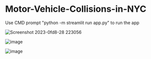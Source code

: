 # Motor-Vehicle-Collisions-in-NYC

Use CMD prompt "python -m streamlit run app.py" to run the app


![Screenshot 2023-0fd8-28 223056](https://github.com/amitbakde99/Motor-Vehicle-Collisions-in-NYC/assets/113517699/9936a7f8-e9bb-4b0d-8365-7a2a60d3a311)

![image](https://github.com/amitbakde99/Motor-Vehicle-Collisions-in-NYC/assets/113517699/64e6ab96-2c6b-4264-bff3-441d9c5444ae)

![image](https://github.com/amitbakde99/Motor-Vehicle-Collisions-in-NYC/assets/113517699/ddb36cd2-d166-42e1-8449-30e0c6e25577)
